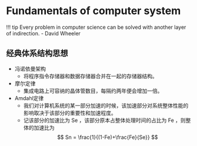 # Fundamentals of computer system

!!! tip
    Every problem in computer science can be solved with another layer of indirection.  - David Wheeler

## 经典体系结构思想

+ 冯诺依曼架构
    + 将程序指令存储器和数据存储器合并在一起的存储器结构。
+ 摩尔定律
    + 集成电路上可容纳的晶体管数目，每隔约两年便会增加一倍。
+ Amdahl定律
    + 我们对计算机系统的某一部分加速的时候，该加速部分对系统整体性能的影响取决于该部分的重要性和加速程度。
    + 记该部分的加速比为 Se ，该部分原本占整体处理时间的占比为 Fe ，则整体的加速比为
        $$ Sn = \frac{1}{(1-Fe)+\frac{Fe}{Se}} $$